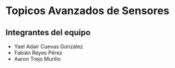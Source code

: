 # Topicos Avanzados de Sensores

## Integrantes del equipo
- Yael Adair Cuevas González
- Fabián Reyes Pérez
- Aaron Trejo Murillo
